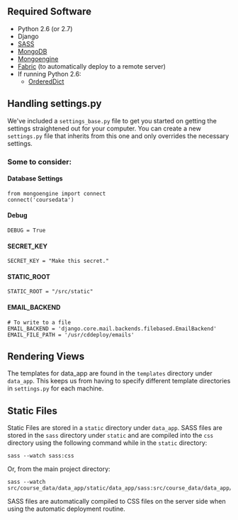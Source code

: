 ## Required Software
- Python 2.6 (or 2.7)
- Django
- [SASS](http://sass-lang.com/)
- [MongoDB](http://www.mongodb.org/downloads)
- [Mongoengine](http://mongoengine.org/)
- [Fabric](http://fabfile.org/) (to automatically deploy to a remote server)
- If running Python 2.6:
    - [OrderedDict](http://pypi.python.org/pypi/ordereddict/)

## Handling settings.py

We've included a `settings_base.py` file to get you started on getting the settings straightened out for your computer.  You can create a new `settings.py` file that inherits from this one and only overrides the necessary settings.

### Some to consider:

#### Database Settings
	from mongoengine import connect
	connect('coursedata')

#### Debug
	DEBUG = True
	
#### SECRET_KEY
	SECRET_KEY = "Make this secret."
	
#### STATIC_ROOT
	STATIC_ROOT = "/src/static"

#### EMAIL_BACKEND
	# To write to a file
	EMAIL_BACKEND = 'django.core.mail.backends.filebased.EmailBackend'
	EMAIL_FILE_PATH = '/usr/cddeploy/emails'
	

## Rendering Views

The templates for data_app are found in the `templates` directory under `data_app`.  This keeps us from having to specify different template directories in `settings.py` for each machine.

## Static Files

Static Files are stored in a `static` directory under `data_app`.  SASS files are stored in the `sass` directory under `static` and are compiled into the `css` directory using the following command while in the `static` directory:

    sass --watch sass:css

Or, from the main project directory:

	sass --watch src/course_data/data_app/static/data_app/sass:src/course_data/data_app/static/data_app/css

SASS files are automatically compiled to CSS files on the server side when using the automatic deployment routine.
